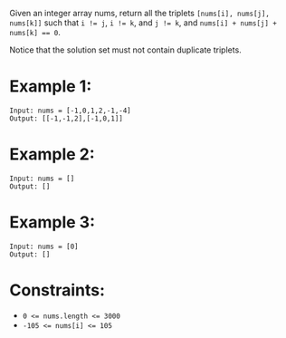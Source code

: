 Given an integer array nums, return all the triplets `[nums[i], nums[j], nums[k]]` such that `i != j`, `i != k`, and `j != k`, and `nums[i] + nums[j] + nums[k] == 0`.

Notice that the solution set must not contain duplicate triplets.

 

# Example 1:
```
Input: nums = [-1,0,1,2,-1,-4]
Output: [[-1,-1,2],[-1,0,1]]
```
# Example 2:
```
Input: nums = []
Output: []
```
# Example 3:
```
Input: nums = [0]
Output: []
```

# Constraints:

- `0 <= nums.length <= 3000`
- `-105 <= nums[i] <= 105`
